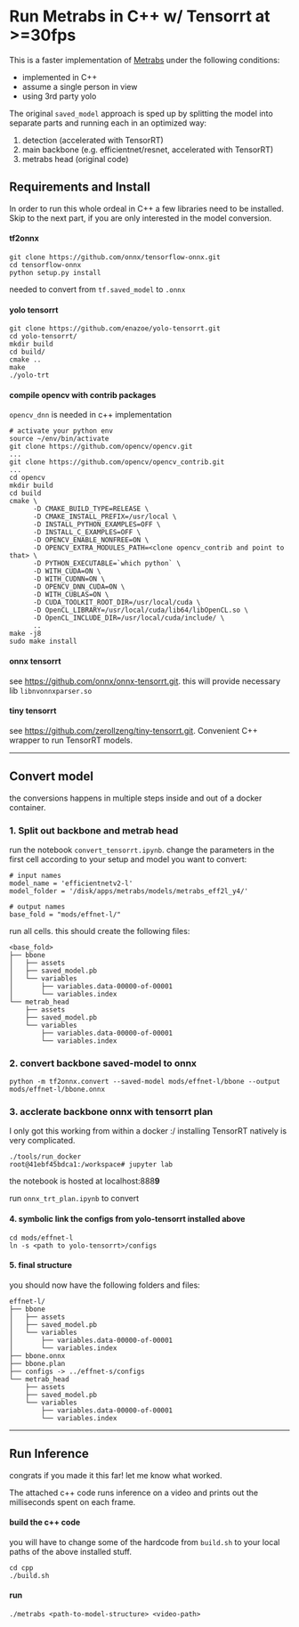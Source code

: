 # Run Metrabs in C++ w/ Tensorrt at >=30fps

This is a faster implementation of [Metrabs](https://github.com/isarandi/metrabs) under the following conditions:

- implemented in C++
- assume a single person in view
- using 3rd party yolo

The original `saved_model` approach is sped up by splitting the model into separate parts and running each in an optimized way:
1. detection (accelerated with TensorRT)
2. main backbone (e.g. efficientnet/resnet, accelerated with TensorRT)
3. metrabs head (original code)

## Requirements and Install
In order to run this whole ordeal in C++ a few libraries need to be installed. Skip to the next part, if you are only interested in the model conversion.

#### tf2onnx
```
git clone https://github.com/onnx/tensorflow-onnx.git
cd tensorflow-onnx
python setup.py install
```
needed to convert from `tf.saved_model` to `.onnx`

#### yolo tensorrt 
```
git clone https://github.com/enazoe/yolo-tensorrt.git
cd yolo-tensorrt/
mkdir build
cd build/
cmake ..
make
./yolo-trt
```

#### compile opencv with contrib packages 
`opencv_dnn` is needed in c++ implementation

```
# activate your python env
source ~/env/bin/activate
git clone https://github.com/opencv/opencv.git
...
git clone https://github.com/opencv/opencv_contrib.git
...
cd opencv
mkdir build
cd build
cmake \
      -D CMAKE_BUILD_TYPE=RELEASE \
      -D CMAKE_INSTALL_PREFIX=/usr/local \
      -D INSTALL_PYTHON_EXAMPLES=OFF \
      -D INSTALL_C_EXAMPLES=OFF \
      -D OPENCV_ENABLE_NONFREE=ON \
      -D OPENCV_EXTRA_MODULES_PATH=<clone opencv_contrib and point to that> \
      -D PYTHON_EXECUTABLE=`which python` \
      -D WITH_CUDA=ON \
      -D WITH_CUDNN=ON \
      -D OPENCV_DNN_CUDA=ON \
      -D WITH_CUBLAS=ON \
      -D CUDA_TOOLKIT_ROOT_DIR=/usr/local/cuda \
      -D OpenCL_LIBRARY=/usr/local/cuda/lib64/libOpenCL.so \
      -D OpenCL_INCLUDE_DIR=/usr/local/cuda/include/ \
      ..
make -j8
sudo make install
```

#### onnx tensorrt
see https://github.com/onnx/onnx-tensorrt.git. this will provide necessary lib `libnvonnxparser.so`

#### tiny tensorrt
see https://github.com/zerollzeng/tiny-tensorrt.git. Convenient C++ wrapper to run TensorRT models.

------------------
## Convert model
the conversions happens in multiple steps inside and out of a docker container.

### 1. Split out backbone and metrab head
run the notebook `convert_tensorrt.ipynb`. change the parameters in the first cell according to your setup and model you want to convert:
```
# input names
model_name = 'efficientnetv2-l'
model_folder = '/disk/apps/metrabs/models/metrabs_eff2l_y4/'

# output names
base_fold = "mods/effnet-l/"
```
run all cells. this should create the following files:

```
<base_fold>
├── bbone
│   ├── assets
│   ├── saved_model.pb
│   └── variables
│       ├── variables.data-00000-of-00001
│       └── variables.index
└── metrab_head
    ├── assets
    ├── saved_model.pb
    └── variables
        ├── variables.data-00000-of-00001
        └── variables.index
```

### 2. convert backbone saved-model to onnx
```
python -m tf2onnx.convert --saved-model mods/effnet-l/bbone --output mods/effnet-l/bbone.onnx
```

### 3. acclerate backbone onnx with tensorrt plan
I only got this working from within a docker :/ installing TensorRT natively is very complicated.
```
./tools/run_docker
root@41ebf45bdca1:/workspace# jupyter lab
```
the notebook is hosted at localhost:888**9**

run `onnx_trt_plan.ipynb` to convert 

#### 4. symbolic link the configs from yolo-tensorrt installed above
```
cd mods/effnet-l
ln -s <path to yolo-tensorrt>/configs
```

#### 5. final structure
you should now have the following folders and files:
```
effnet-l/
├── bbone
│   ├── assets
│   ├── saved_model.pb
│   └── variables
│       ├── variables.data-00000-of-00001
│       └── variables.index
├── bbone.onnx
├── bbone.plan
├── configs -> ../effnet-s/configs
└── metrab_head
    ├── assets
    ├── saved_model.pb
    └── variables
        ├── variables.data-00000-of-00001
        └── variables.index
```

------------------------

## Run Inference
congrats if you made it this far! let me know what worked.

The attached c++ code runs inference on a video and prints out the milliseconds spent on each frame.
#### build the c++ code
you will have to change some of the hardcode from `build.sh` to your local paths of the above installed stuff.
```
cd cpp
./build.sh
```

#### run
```
./metrabs <path-to-model-structure> <video-path>
```
